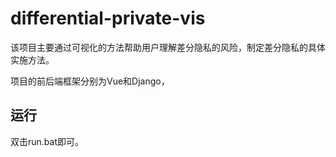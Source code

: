 # differential-private-vis

该项目主要通过可视化的方法帮助用户理解差分隐私的风险，制定差分隐私的具体实施方法。

项目的前后端框架分别为Vue和Django，

## 运行

双击run.bat即可。

